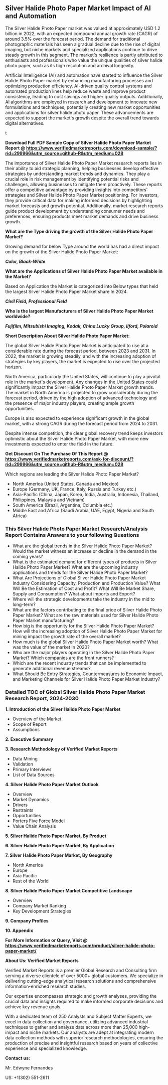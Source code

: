 <h2>Silver Halide Photo Paper Market Impact of AI and Automation</h2><p>The Silver Halide Photo Paper market was valued at approximately USD 1.2 billion in 2022, with an expected compound annual growth rate (CAGR) of around 3.5% over the forecast period. The demand for traditional photographic materials has seen a gradual decline due to the rise of digital imaging, but niche markets and specialized applications continue to drive steady growth in this segment. The market's resilience is partly attributed to enthusiasts and professionals who value the unique qualities of silver halide photo paper, such as its high resolution and archival longevity.</p><p>Artificial Intelligence (AI) and automation have started to influence the Silver Halide Photo Paper market by enhancing manufacturing processes and optimizing production efficiency. AI-driven quality control systems and automated production lines help reduce waste and improve product consistency, leading to cost savings and higher quality outputs. Additionally, AI algorithms are employed in research and development to innovate new formulations and techniques, potentially creating new market opportunities and applications for silver halide photo paper. These advancements are expected to support the market's growth despite the overall trend towards digital alternatives.</p>t</p><p id="" class=""><strong>Download Full PDF Sample Copy of Silver Halide Photo Paper Market Report @ <a href="https://www.verifiedmarketreports.com/download-sample/?rid=299966&utm_source=github-R&utm_medium=028" target="_blank">https://www.verifiedmarketreports.com/download-sample/?rid=299966&utm_source=github-R&utm_medium=028</a></strong></p><p>The importance of&nbsp;Silver Halide Photo Paper Market research reports lies in their ability to aid strategic planning, helping businesses develop effective strategies by understanding market trends and dynamics. They play a crucial role in risk management by identifying potential risks and challenges, allowing businesses to mitigate them proactively. These reports offer a competitive advantage by providing insights into competitors' strategies and Silver Halide Photo Paper Market positioning. For investors, they provide critical data for making informed decisions by highlighting market forecasts and growth potential. Additionally, market research reports guide product development by understanding consumer needs and preferences, ensuring products meet market demands and drive business growth.</p><p><strong>What are the&nbsp;Type driving the growth of the Silver Halide Photo Paper Market?</strong></p><p id="" class="">Growing demand for below Type around the world has had a direct impact on the growth of the Silver Halide Photo Paper Market:</p><em><strong>Color, Black-White</strong></em></p><strong>What are the&nbsp;Applications&nbsp;of Silver Halide Photo Paper Market available in the Market?</strong></p><p id="" class="">Based on Application the Market is categorized into Below types that held the largest Silver Halide Photo Paper Market share In 2024.</p><em><strong>Civil Field, Professional Field</strong></em></p><strong>Who is the largest Manufacturers of Silver Halide Photo Paper Market worldwide?</strong></p><p><em><strong>Fujifilm, Mitsubishi Imaging, Kodak, China Lucky Group, Ilford, Polaroid</strong></em></p><p id="" class=""><strong>Short Description About Silver Halide Photo Paper Market:</strong></p><p>The global Silver Halide Photo Paper Market is anticipated to rise at a considerable rate during the forecast period, between 2023 and 2031. In 2022, the market is growing steadily, and with the increasing adoption of strategies by key players, the market is expected to rise over the projected horizon.</p><p>North America, particularly the United States, will continue to play a pivotal role in the market's development. Any changes in the United States could significantly impact the Silver Halide Photo Paper Market growth trends. The market in North America is projected to grow considerably during the forecast period, driven by the high adoption of advanced technology and the presence of major industry players, creating ample growth opportunities.</p><p>Europe is also expected to experience significant growth in the global market, with a strong CAGR during the forecast period from 2024 to 2031.</p><p>Despite intense competition, the clear global recovery trend keeps investors optimistic about the Silver Halide Photo Paper Market, with more new investments expected to enter the field in the future.</p><p id="" class=""><strong>Get Discount On The Purchase Of This Report @ <a href="https://www.verifiedmarketreports.com/ask-for-discount/?rid=299966&utm_source=github-R&utm_medium=028" target="_blank">https://www.verifiedmarketreports.com/ask-for-discount/?rid=299966&utm_source=github-R&utm_medium=028</a></strong></p>Which regions are leading the Silver Halide Photo Paper Market?</p><ul><li>North America (United States, Canada and Mexico)</li><li>Europe (Germany, UK, France, Italy, Russia and Turkey etc.)</li><li>Asia-Pacific (China, Japan, Korea, India, Australia, Indonesia, Thailand, Philippines, Malaysia and Vietnam)</li><li>South America (Brazil, Argentina, Columbia etc.)</li><li>Middle East and Africa (Saudi Arabia, UAE, Egypt, Nigeria and South Africa)</li></ul><h3 id="" class="">This Silver Halide Photo Paper Market Research/Analysis Report Contains Answers to your following Questions</h3><ul><li>What are the global trends in the Silver Halide Photo Paper Market? Would the market witness an increase or decline in the demand in the coming years?</li><li>What is the estimated demand for different types of products in Silver Halide Photo Paper Market? What are the upcoming industry applications and trends for the Silver Halide Photo Paper Market?</li><li>What Are Projections of Global Silver Halide Photo Paper Market Industry Considering Capacity, Production and Production Value? What Will Be the Estimation of Cost and Profit? What Will Be Market Share, Supply and Consumption? What about imports and Export?</li><li>Where will the strategic developments take the industry in the mid to long-term?</li><li>What are the factors contributing to the final price of Silver Halide Photo Paper Market? What are the raw materials used for Silver Halide Photo Paper Market manufacturing?</li><li>How big is the opportunity for the Silver Halide Photo Paper Market? How will the increasing adoption of Silver Halide Photo Paper Market for mining impact the growth rate of the overall market?</li><li>How much is the global Silver Halide Photo Paper Market worth? What was the value of the market In 2020?</li><li>Who are the major players operating in the Silver Halide Photo Paper Market? Which companies are the front runners?</li><li>Which are the recent industry trends that can be implemented to generate additional revenue streams?</li><li>What Should Be Entry Strategies, Countermeasures to Economic Impact, and Marketing Channels for Silver Halide Photo Paper Market Industry?</li></ul><h3 id="" class="">Detailed TOC of Global Silver Halide Photo Paper Market Research Report, 2024-2030</h3><p id="" class=""><strong>1. Introduction of the Silver Halide Photo Paper Market</strong></p><ul><li>Overview of the Market</li><li>Scope of Report</li><li>Assumptions</li></ul><p id="" class=""><strong>2. Executive Summary</strong></p><p id="" class=""><strong>3. Research Methodology of Verified Market Reports</strong></p><ul><li>Data Mining</li><li>Validation</li><li>Primary Interviews</li><li>List of Data Sources</li></ul><p id="" class=""><strong>4. Silver Halide Photo Paper Market Outlook</strong></p><ul><li>Overview</li><li>Market Dynamics</li><li>Drivers</li><li>Restraints</li><li>Opportunities</li><li>Porters Five Force Model</li><li>Value Chain Analysis</li></ul><p id="" class=""><strong>5. Silver Halide Photo Paper Market, By Product</strong></p><p id="" class=""><strong>6. Silver Halide Photo Paper Market, By Application</strong></p><p id="" class=""><strong>7. Silver Halide Photo Paper Market, By Geography</strong></p><ul><li>North America</li><li>Europe</li><li>Asia Pacific</li><li>Rest of the World</li></ul><p id="" class=""><strong>8. Silver Halide Photo Paper Market Competitive Landscape</strong></p><ul><li>Overview</li><li>Company Market Ranking</li><li>Key Development Strategies</li></ul><p id="" class=""><strong>9. Company Profiles</strong></p><p id="" class=""><strong>10. Appendix</strong></p><p id="" class=""><strong>For More Information or Query, Visit @ <a href="https://www.verifiedmarketreports.com/product/silver-halide-photo-paper-market/" target="_blank">https://www.verifiedmarketreports.com/product/silver-halide-photo-paper-market/</a></strong></p><p id="" class=""><strong>About Us: Verified Market Reports</strong></p><p id="" class="">Verified Market Reports is a premier Global Research and Consulting firm serving a diverse clientele of over 5000+ global customers. We specialize in delivering cutting-edge analytical research solutions and comprehensive information-enriched research studies.</p><p id="" class="">Our expertise encompasses strategic and growth analyses, providing the crucial data and insights required to make informed corporate decisions and achieve key revenue goals.</p><p id="" class="">With a dedicated team of 250 Analysts and Subject Matter Experts, we excel in data collection and governance, utilizing advanced industrial techniques to gather and analyze data across more than 25,000 high-impact and niche markets. Our analysts are adept at integrating modern data collection methods with superior research methodologies, ensuring the production of precise and insightful research based on years of collective experience and specialized knowledge.</p><p id="" class=""><strong>Contact us:</strong></p><p id="" class="">Mr. Edwyne Fernandes</p><p id="" class="">US: +1(302) 551-2611</p>
